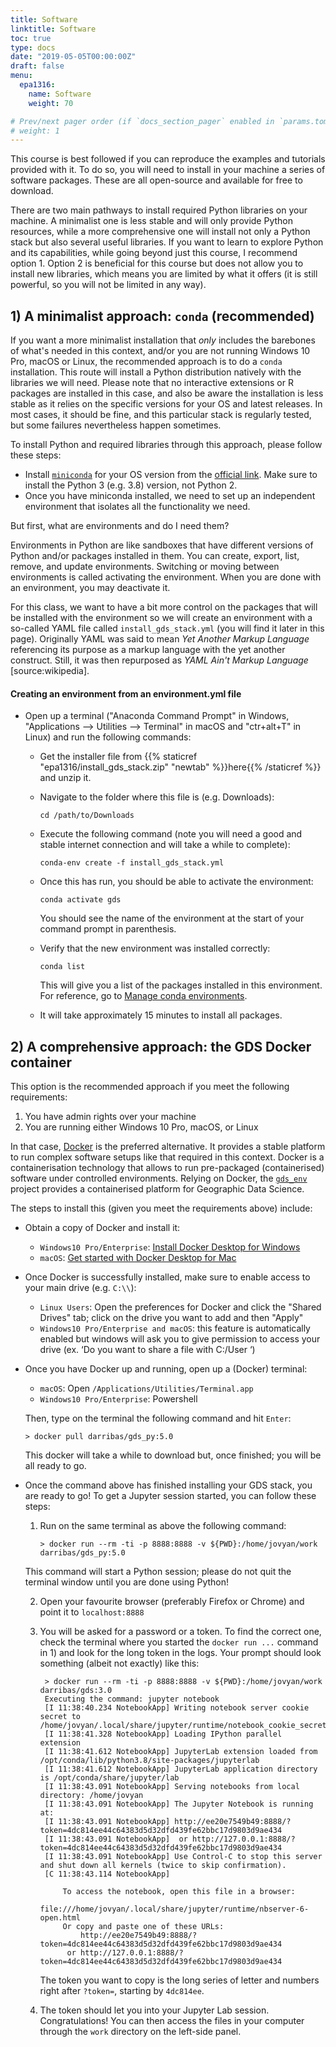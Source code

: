 ```yaml
---
title: Software
linktitle: Software
toc: true
type: docs
date: "2019-05-05T00:00:00Z"
draft: false
menu:
  epa1316:
    name: Software
    weight: 70

# Prev/next pager order (if `docs_section_pager` enabled in `params.toml`)
# weight: 1
---
```


This course is best followed if you can reproduce the examples and tutorials provided with it. To do so, you will need to install in your machine a series of software packages. These are all open-source and available for free to download.

There are two main pathways to install required Python libraries on your machine. A minimalist one is less stable and will only provide Python resources, while a more comprehensive one will install not only a Python stack but also several useful libraries. If you want to learn to explore Python and its capabilities, while going beyond just this course, I recommend option 1. Option 2 is beneficial for this course but does not allow you to install new libraries, which means you are limited by what it offers (it is still powerful, so you will not be limited in any way).


## 1) A minimalist approach: `conda` (recommended)

If you want a more minimalist installation that *only* includes the barebones of what's needed in this context, and/or you are not running Windows 10 Pro, macOS or Linux, the recommended approach is to do a `conda` installation. This route will install a Python distribution natively with the libraries we will need. Please note that no interactive extensions or R packages are installed in this case, and also be aware the installation is less stable as it relies on the specific versions for your OS and latest releases. In most cases, it should be fine, and this particular stack is regularly tested, but some failures nevertheless happen sometimes.

To install Python and required libraries through this approach, please follow these steps:

- Install [`miniconda`](https://docs.conda.io/en/latest/miniconda.html) for your OS version from the [official link](https://docs.conda.io/en/latest/miniconda.html). Make sure to install the Python 3 (e.g. 3.8) version, not Python 2.
- Once you have miniconda installed, we need to set up an independent environment that isolates all the functionality we need.

But first, what are environments and do I need them?

Environments in Python are like sandboxes that have different versions of Python and/or packages installed in them. You can create, export, list, remove, and update environments. Switching or moving between environments is called activating the environment. When you are done with an environment, you may deactivate it.

For this class, we want to have a bit more control on the packages that will be installed with the environment so we will create an environment with a so-called YAML file called `install_gds_stack.yml` (you will find it later in this page). Originally YAML was said to mean *Yet Another Markup Language* referencing its purpose as a markup language with the yet another construct. Still, it was then repurposed as *YAML Ain't Markup Language* [source:wikipedia].

#### Creating an environment from an environment.yml file

- Open up a terminal ("Anaconda Command Prompt" in Windows, "Applications --> Utilities --> Terminal" in macOS and  "ctr+alt+T" in Linux) and run the following commands:
    - Get the installer file from {{% staticref "epa1316/install_gds_stack.zip" "newtab" %}}here{{% /staticref %}} and unzip it.
    - Navigate to the folder where this file is (e.g. Downloads):

        ```shell
        cd /path/to/Downloads
        ```

    - Execute the following command (note you will need a good and stable internet connection and will take a while to complete):

        ```shell
        conda-env create -f install_gds_stack.yml
        ```

    - Once this has run, you should be able to activate the environment:

        ```shell
        conda activate gds
        ```

        You should see the name of the environment at the start of your command prompt in parenthesis.

    - Verify that the new environment was installed correctly:

        ```shell
        conda list
        ```

        This will give you a list of the packages installed in this environment. For reference, go to [Manage conda environments](https://docs.conda.io/projects/conda/en/latest/user-guide/tasks/manage-environments.html).

    - It will take approximately 15 minutes to install all packages.

## 2) A comprehensive approach: the GDS Docker container

This option is the recommended approach if you meet the following requirements:

1. You have admin rights over your machine
1. You are running either Windows 10 Pro, macOS, or Linux

In that case, [Docker](https://www.docker.com/) is the preferred alternative. It provides a stable platform to run complex software setups like that required in this context. Docker is a containerisation technology that allows to run pre-packaged (containerised) software under controlled environments. Relying on Docker, the [`gds_env`](https://github.com/darribas/gds_env) project provides a containerised platform for Geographic Data Science.

The steps to install this (given you meet the requirements above) include:

- Obtain a copy of Docker and install it:
    - `Windows10 Pro/Enterprise`: [Install Docker Desktop for Windows](https://docs.docker.com/docker-for-windows/install/)
    - `macOS`: [Get started with Docker Desktop for Mac](https://docs.docker.com/docker-for-mac/)
- Once Docker is successfully installed, make sure to enable access to your main drive (e.g. `C:\\`):
    - `Linux Users`: Open the preferences for Docker and click the
      "Shared Drives" tab; click on the drive you want to add and then "Apply"
    - `Windows10 Pro/Enterprise and macOS`: this feature is automatically enabled but windows will ask you to give permission to access your drive (ex. ‘Do you want to share a file with C:/User ‘)
- Once you have Docker up and running, open up a (Docker) terminal:
    - `macOS`: Open `/Applications/Utilities/Terminal.app`
    - `Windows10 Pro/Enterprise`: Powershell

    Then, type on the terminal the following command and hit `Enter`:

    ```shell
    > docker pull darribas/gds_py:5.0
    ```

    This docker will take a while to download but, once finished; you will be all ready to go.

- Once the command above has finished installing your GDS stack, you are ready to go! To get a Jupyter session started, you can follow these steps:
    1. Run on the same terminal as above the following command:

        ```shell
        > docker run --rm -ti -p 8888:8888 -v ${PWD}:/home/jovyan/work darribas/gds_py:5.0
        ```

    This command will start a Python session; please do not quit the terminal window until you are
    done using Python!

    2. Open your favourite browser (preferably Firefox or Chrome) and point it to
       `localhost:8888`
    3. You will be asked for a password or a token. To find the correct one, check
       the terminal where you started the `docker run ...` command in 1) and look
       for the long token in the logs. Your prompt should look something (albeit
       not exactly) like this:

       ```shell
        > docker run --rm -ti -p 8888:8888 -v ${PWD}:/home/jovyan/work darribas/gds:3.0
        Executing the command: jupyter notebook
        [I 11:38:40.234 NotebookApp] Writing notebook server cookie secret to /home/jovyan/.local/share/jupyter/runtime/notebook_cookie_secret
        [I 11:38:41.328 NotebookApp] Loading IPython parallel extension
        [I 11:38:41.612 NotebookApp] JupyterLab extension loaded from /opt/conda/lib/python3.8/site-packages/jupyterlab
        [I 11:38:41.612 NotebookApp] JupyterLab application directory is /opt/conda/share/jupyter/lab
        [I 11:38:43.091 NotebookApp] Serving notebooks from local directory: /home/jovyan
        [I 11:38:43.091 NotebookApp] The Jupyter Notebook is running at:
        [I 11:38:43.091 NotebookApp] http://ee20e7549b49:8888/?token=4dc814ee44c64383d5d32dfd439fe62bbc17d9803d9ae434
        [I 11:38:43.091 NotebookApp]  or http://127.0.0.1:8888/?token=4dc814ee44c64383d5d32dfd439fe62bbc17d9803d9ae434
        [I 11:38:43.091 NotebookApp] Use Control-C to stop this server and shut down all kernels (twice to skip confirmation).
        [C 11:38:43.114 NotebookApp]

            To access the notebook, open this file in a browser:
                file:///home/jovyan/.local/share/jupyter/runtime/nbserver-6-open.html
            Or copy and paste one of these URLs:
                http://ee20e7549b49:8888/?token=4dc814ee44c64383d5d32dfd439fe62bbc17d9803d9ae434
             or http://127.0.0.1:8888/?token=4dc814ee44c64383d5d32dfd439fe62bbc17d9803d9ae434
       ```

       The token you want to copy is the long series of letter and numbers right
       after `?token=`, starting by `4dc814ee`.
    4. The token should let you into your Jupyter Lab session. Congratulations!
       You can then access the files in your computer through the `work` directory
       on the left-side panel.
